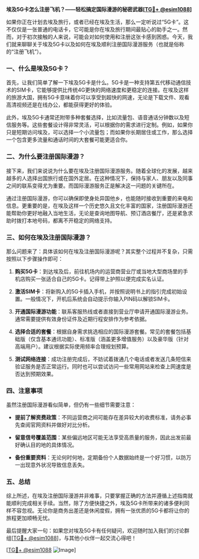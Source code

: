 **埃及5G卡怎么注册飞机？——轻松搞定国际漫游的秘密武器[[TG💪+ @esim1088](https://t.me/s/esim1088)]**

如果你正在计划去埃及旅行，或者已经在埃及生活，那么一定听说过“5G卡”。这不仅仅是一张普通的电话卡，它可能是你在埃及旅行期间最贴心的助手之一。然而，对于初次接触的人来说，可能会对如何使用和注册这张卡感到困惑。今天，我们就来聊聊关于埃及5G卡以及如何在埃及顺利注册国际漫游服务（也就是俗称的“注册飞机”）。

### 一、什么是埃及5G卡？

首先，让我们简单了解一下埃及5G卡是什么。5G卡是一种支持第五代移动通信技术的SIM卡，它能够提供比传统4G更快的网络速度和更稳定的连接。在埃及这样的旅游大国，拥有5G卡意味着你可以享受到超快的网速，无论是下载文件、观看高清视频还是在线办公，都能获得更好的体验。

此外，埃及5G卡通常还附带多种套餐选择，比如流量包、语音通话分钟数以及短信服务等。这些套餐设计得非常灵活，可以根据你的需求进行定制。例如，如果你只是短期访问埃及，可以选择一个小流量包；而如果你长期居住或工作，那么选择一个包含更多流量和通话时间的大套餐可能更适合你。

### 二、为什么要注册国际漫游？

接下来，我们来说说为什么要在埃及注册国际漫游服务。随着全球化的发展，越来越多的人选择出国旅行或在国外定居。在这种情况下，保持与家人、朋友以及同事之间的联系变得尤为重要。而国际漫游服务正是解决这一问题的关键所在。

通过注册国际漫游，你可以确保即使身处异国他乡，也能随时接收到重要的来电和信息。更重要的是，在埃及这样一个历史悠久且文化丰富的国家，注册国际漫游还能帮助你更好地融入当地生活，无论是查询地图导航、预订酒店餐厅，还是紧急求助时拨打本地号码，都离不开稳定的网络支持。

### 三、如何在埃及注册国际漫游？

那么问题来了：具体该如何在埃及注册国际漫游呢？其实整个过程并不复杂，只需按照以下步骤操作即可：

1. **购买5G卡**：到达埃及后，前往机场内的运营商营业厅或当地大型商场里的手机店购买一张适合自己的5G卡。记得带上护照以便完成实名认证。
   
2. **激活SIM卡**：将新购入的5G卡插入手机，并按照说明书上的指引完成初始设置。一般情况下，开机后系统会自动提示你输入PIN码以解锁SIM卡。

3. **开通国际漫游功能**：联系客服热线或者直接到营业厅申请开通国际漫游业务。通常需要提供有效身份证件及近期行程安排作为参考依据。

4. **选择合适的套餐**：根据自身需求挑选相应的国际漫游套餐。常见的套餐包括基础版（仅含基本通讯功能）、标准版（涵盖更多增值服务）以及豪华版（针对高端用户）。建议根据实际使用频率合理规划预算。

5. **测试网络连接**：成功注册完成后，不妨试着拨通几个电话或者发送几条短信来验证服务是否正常运行。同时也可以尝试访问一些常用网站来检查上网速度是否达到预期效果。

### 四、注意事项

虽然注册国际漫游看似简单，但仍有一些细节需要注意：

- **提前了解资费政策**：不同运营商之间可能存在差异较大的收费标准，请务必事先查阅官网资料并做好对比分析。
  
- **留意信号覆盖范围**：某些偏远地区可能无法享受高质量的服务，因此出发前最好确认目的地的具体情况。
  
- **备份重要资料**：无论何时何地，定期备份个人数据始终是一个好习惯，以防万一出现意外状况导致信息丢失。

### 五、总结

综上所述，在埃及注册国际漫游并非难事，只要掌握正确的方法并遵循上述指南就能顺利完成相关手续。当然，除了方便快捷之外，埃及5G卡所带来的诸多便利同样不容忽视。无论你是商务出差还是休闲度假，拥有一张优质的5G卡都将让你的旅程更加顺畅无忧。

最后提醒大家一句：如果您对埃及5G卡有任何疑问，欢迎随时加入我们的讨论群组[[TG💪+ @esim1088](https://t.me/s/esim1088)]，与其他小伙伴一起交流心得吧！

[[TG💪+ @esim1088](https://t.me/s/esim1088) ![Image](https://i.postimg.cc/4NQfJmqS/Snipaste-2025-05-13-00-14-12.png)]